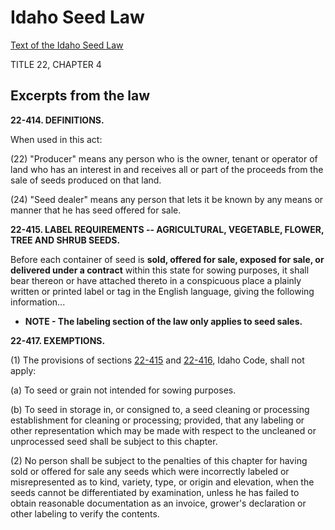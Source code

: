 # Idaho Seed Law

[Text of the Idaho Seed Law](http://legislature.idaho.gov/idstat/Title22/T22CH4.htm)

TITLE 22, CHAPTER 4

## Excerpts from the law

**22-414. DEFINITIONS.**

When used in this act:

(22) "Producer" means any person who is the owner, tenant or operator of land who has an interest in and receives all or part of the proceeds from the sale of seeds produced on that land.

(24) "Seed dealer" means any person that lets it be known by any means or manner that he has seed offered for sale.

**22-415. LABEL REQUIREMENTS -- AGRICULTURAL, VEGETABLE, FLOWER, TREE AND SHRUB SEEDS.**

Before each container of seed is **sold, offered for sale, exposed for sale, or delivered under a contract** within this state for sowing purposes, it shall bear thereon or have attached thereto in a conspicuous place a plainly written or printed label or tag in the English language, giving the following information...

*   **NOTE - The labeling section of the law only applies to seed sales.**

**22-417. EXEMPTIONS.**

(1) The provisions of sections <u>22-415</u> and <u>22-416</u>, Idaho Code, shall not apply:

(a)  To seed or grain not intended for sowing purposes. 

(b)  To seed in storage in, or consigned to, a seed cleaning or processing establishment for cleaning or processing; provided, that any labeling or other representation which may be made with respect to the uncleaned or unprocessed seed shall be subject to this chapter. 

(2)  No person shall be subject to the penalties of this chapter for having sold or offered for sale any seeds which were incorrectly labeled or misrepresented as to kind, variety, type, or origin and elevation, when the seeds cannot be differentiated by examination, unless he has failed to obtain reasonable documentation as an invoice, grower's declaration or other labeling to verify the contents.